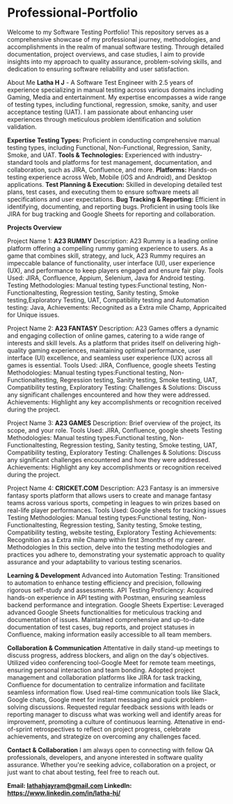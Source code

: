 # Professional-Portfolio
Welcome to my Software Testing Portfolio!
This repository serves as a comprehensive showcase of my professional journey, methodologies, and accomplishments in the realm of manual software testing. Through detailed documentation, project overviews, and case studies, I aim to provide insights into my approach to quality assurance, problem-solving skills, and dedication to ensuring software reliability and user satisfaction.

About Me
**Latha H J** - A Software Test Engineer with 2.5 years of experience specializing in manual testing across various domains including Gaming, Media and entertainment. My expertise encompasses a wide range of testing types, including functional, regression, smoke, sanity, and user acceptance testing (UAT). I am passionate about enhancing user experiences through meticulous problem identification and solution validation.

**Expertise**
**Testing Types:** Proficient in conducting comprehensive manual testing types, including Functional, Non-Functional, Regression, Sanity, Smoke, and UAT.
**Tools & Technologies:** Experienced with industry-standard tools and platforms for test management, documentation, and collaboration, such as JIRA, Confluence, and more.
**Platforms:** Hands-on testing experience across Web, Mobile (iOS and Android), and Desktop applications.
**Test Planning & Execution:** Skilled in developing detailed test plans, test cases, and executing them to ensure software meets all specifications and user expectations.
**Bug Tracking & Reporting:** Efficient in identifying, documenting, and reporting bugs. Proficient in using tools like JIRA for bug tracking and Google Sheets for reporting and collaboration.

**Projects Overview**

Project Name 1: **A23 RUMMY**
Description: A23 Rummy is a leading online platform offering a compelling rummy gaming experience to users. As a game that combines skill, strategy, and luck, A23 Rummy requires an impeccable balance of functionality, user interface (UI), user experience (UX), and performance to keep players engaged and ensure fair play. 
Tools Used: JIRA, Confluence, Appium, Selenium, Java for Android testing.
Testing Methodologies: Manual testing types:Functional testing, Non-Functionaltesting, Regression testing, Sanity testing, Smoke testing,Exploratory Testing, UAT, Compatibility testing and Automation testing: Java, 
Achievements: Recognited as a Extra mile Champ, Appricaited for Unique issues.

Project Name 2: **A23 FANTASY**
Description: A23 Games offers a dynamic and engaging collection of online games, catering to a wide range of interests and skill levels. As a platform that prides itself on delivering high-quality gaming experiences, maintaining optimal performance, user interface (UI) excellence, and seamless user experience (UX) across all games is essential.
Tools Used: JIRA, Confluence, google sheets
Testing Methodologies: Manual testing types:Functional testing, Non-Functionaltesting, Regression testing, Sanity testing, Smoke testing, UAT, Compatibility testing, Exploratory Testing:
Challenges & Solutions: Discuss any significant challenges encountered and how they were addressed.
Achievements: Highlight any key accomplishments or recognition received during the project.

Project Name 3: **A23 GAMES**
Description: Brief overview of the project, its scope, and your role.
Tools Used: JIRA, Confluence, google sheets
Testing Methodologies: Manual testing types:Functional testing, Non-Functionaltesting, Regression testing, Sanity testing, Smoke testing, UAT, Compatibility testing, Exploratory Testing:
Challenges & Solutions: Discuss any significant challenges encountered and how they were addressed.
Achievements: Highlight any key accomplishments or recognition received during the project.

Project Name 4: **CRICKET.COM**
Description: A23 Fantasy is an immersive fantasy sports platform that allows users to create and manage fantasy teams across various sports, competing in leagues to win prizes based on real-life player performances. 
Tools Used: Google sheets for tracking issues
Testing Methodologies: Manual testing types:Functional testing, Non-Functionaltesting, Regression testing, Sanity testing, Smoke testing, Compatibility testing, website testing, Exploratory Testing
Achievements: Recognition as a Extra mile Champ within first 3months of my career.
Methodologies
In this section, delve into the testing methodologies and practices you adhere to, demonstrating your systematic approach to quality assurance and your adaptability to various testing scenarios.

**Learning & Development**
Advanced into Automation Testing: Transitioned to automation to enhance testing efficiency and precision, following rigorous self-study and assessments.
API Testing Proficiency: Acquired hands-on experience in API testing with Postman, ensuring seamless backend performance and integration.
Google Sheets Expertise: Leveraged advanced Google Sheets functionalities for meticulous tracking and documentation of issues.
Maintained comprehensive and up-to-date documentation of test cases, bug reports, and project statuses in Confluence, making information easily accessible to all team members.

**Collaboration & Communication**
Attentative in daily stand-up meetings to discuss progress, address blockers, and align on the day's objectives.
Utilized video conferencing tool-Google Meet for remote team meetings, ensuring personal interaction and team bonding.
Adopted project management and collaboration platforms like JIRA for task tracking, Confluence for documentation to centralize information and facilitate seamless information flow.
Used real-time communication tools like Slack, Google chats, Google meet for instant messaging and quick problem-solving discussions.
Requested regular feedback sessions with leads or reporting manager to discuss what was working well and identify areas for improvement, promoting a culture of continuous learning.
Attenative in end-of-sprint retrospectives to reflect on project progress, celebrate achievements, and strategize on overcoming any challenges faced.

**Contact & Collaboration**
I am always open to connecting with fellow QA professionals, developers, and anyone interested in software quality assurance. Whether you're seeking advice, collaboration on a project, or just want to chat about testing, feel free to reach out.

**Email: lathahjayram@gmail.com
LinkedIn: https://www.linkedin.com/in/latha-hj/**
